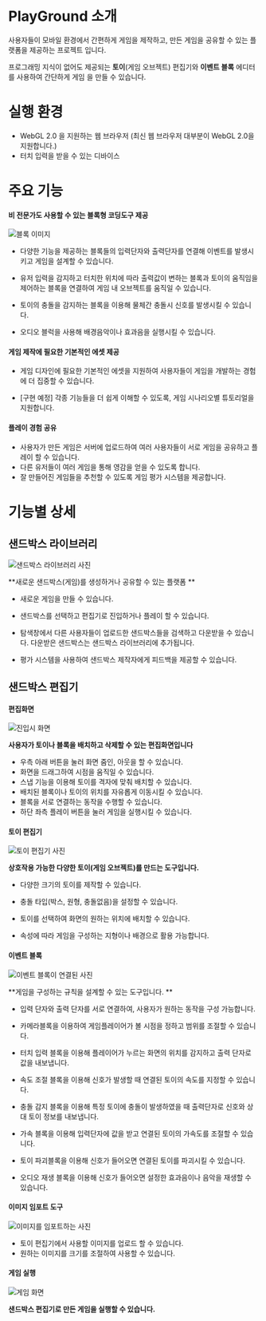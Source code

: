 # PlayGround 소개

사용자들이 모바일 환경에서 간편하게 게임을 제작하고, 만든 게임을 공유할 수 있는 플랫폼을 제공하는 프로젝트 입니다.

프로그래밍 지식이 없어도 제공되는 **토이**(게임 오브젝트) 편집기와 **이벤트 블록** 에디터를 사용하여 간단하게 게임 을 만들 수 있습니다.

# 실행 환경

- WebGL 2.0 을 지원하는 웹 브라우저 (최신 웹 브라우저 대부분이 WebGL 2.0을 지원합니다.)
- 터치 입력을 받을 수 있는 디바이스

# 주요 기능

#### 비 전문가도 사용할 수 있는 블록형 코딩도구 제공

![블록 이미지](GitImages/Block.jpg)

- 다양한 기능을 제공하는 블록들의 입력단자와 출력단자를 연결해 이벤트를 발생시키고 게임을 설계할 수 있습니다.

- 유저 입력을 감지하고 터치한 위치에 따라 출력값이 변하는 블록과 토이의 움직임을 제어하는 블록을 연결하여 게임 내 오브젝트를 움직일 수 있습니다.
- 토이의 충돌을 감지하는 블록을 이용해 물체간 충돌시 신호를 발생시킬 수 있습니다.
- 오디오 블럭을 사용해 배경음악이나 효과음을 실행시킬 수 있습니다.

#### 게임 제작에 필요한 기본적인 에셋 제공

- 게임 디자인에 필요한 기본적인 에셋을 지원하여 사용자들이 게임을 개발하는 경험에 더 집중할 수 있습니다.

- [구현 예정] 각종 기능들을 더 쉽게 이해할 수 있도록, 게임 시나리오별 튜토리얼을 지원합니다. 

#### 플레이 경험 공유

- 사용자가 만든 게임은 서버에 업로드하여 여러 사용자들이 서로 게임을 공유하고 플레이 할 수 있습니다.
- 다른 유저들이 여러 게임을 통해 영감을 얻을 수 있도록 합니다.
- 잘 만들어진 게임들을 추천할 수 있도록 게임 평가 시스템을 제공합니다.

# 기능별 상세

## 샌드박스 라이브러리
![샌드박스 라이브러리 사진](GitImages/SandboxLibrary.jpg)

**새로운 샌드박스(게임)를 생성하거나 공유할 수 있는 플랫폼 **

- 새로운 게임을 만들 수 있습니다.

- 샌드박스를 선택하고 편집기로 진입하거나 플레이 할 수 있습니다.
- 탐색창에서 다른 사용자들이 업로드한 샌드박스들을 검색하고 다운받을 수 있습니다. 다운받은 샌드박스는 샌드박스 라이브러리에 추가됩니다.
- 평가 시스템을 사용하여 샌드박스 제작자에게 피드백을 제공할 수 있습니다.

## 샌드박스 편집기

#### 편집화면

![진입시 화면](GitImages/Editor.jpg)

**사용자가 토이나 블록을 배치하고 삭제할 수 있는 편집화면입니다**

- 우측 아래 버튼을 눌러 화면 줌인, 아웃을 할 수 있습니다.
- 화면을 드래그하여 시점을 움직일 수 있습니다.
- 스냅 기능을 이용해 토이를 격자에 맞춰 배치할 수 있습니다.
- 배치된 블록이나 토이의 위치를 자유롭게 이동시킬 수 있습니다.
- 블록을 서로 연결하는 동작을 수행할 수 있습니다.
- 하단 좌측 플레이 버튼을 눌러 게임을 실행시킬 수 있습니다.

#### 토이 편집기

![토이 편집기 사진](GitImages/ToyEditor.jpg)

**상호작용 가능한 다양한 토이(게임 오브젝트)를 만드는 도구입니다.**

- 다양한 크기의 토이를 제작할 수 있습니다.
- 충돌 타입(박스, 원형, 충돌없음)을 설정할 수 있습니다.
- 토이를 선택하여 화면의 원하는 위치에 배치할 수 있습니다.

- 속성에 따라 게임을 구성하는 지형이나 배경으로 활용 가능합니다.

#### 이벤트 블록

![이벤트 블록이 연결된 사진](GitImages/BlockConnection.jpg)

**게임을 구성하는 규칙을 설계할 수 있는 도구입니다. **

- 입력 단자와 출력 단자를 서로 연결하여, 사용자가 원하는 동작을 구성 가능합니다.

- 카메라블록을 이용하여 게임플레이어가 볼 시점을 정하고 범위를 조절할 수 있습니다.

- 터치 입력 블록을 이용해 플레이어가 누르는 화면의 위치를 감지하고 출력 단자로 값을 내보냅니다.
- 속도 조절 블록을 이용해 신호가 발생할 때 연결된 토이의 속도를 지정할 수 있습니다.
- 충돌 감지 블록을 이용해 특정 토이에 충돌이 발생하였을 때 출력단자로 신호와 상대 토이 정보를 내보냅니다.
- 가속 블록을 이용해 입력단자에 값을 받고 연결된 토이의 가속도를 조절할 수 있습니다.
- 토이 파괴블록을 이용해 신호가 들어오면 연결된 토이를 파괴시킬 수 있습니다.
- 오디오 재생 블록을 이용해 신호가 들어오면 설정한 효과음이나 음악을 재생할 수 있습니다.

#### 이미지 임포트 도구

![이미지를 임포트하는 사진](GitImages/ImageImport.jpg)

- 토이 편집기에서 사용할 이미지를 업로드 할 수 있습니다.
- 원하는 이미지를 크기를 조절하여 사용할 수 있습니다.

#### 게임 실행

![게임 화면](GitImages/InGame.jpg)

**샌드박스 편집기로 만든 게임을 실행할 수 있습니다.** 
